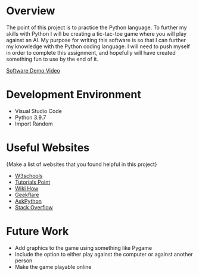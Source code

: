# Overview

The point of this project is to practice the Python language.
To further my skills with Python I will be creating a tic-tac-toe game where you will play against an AI.
My purpose for writing this software is so that I can further my knowledge with the Python coding language. I will need to push myself in order to complete this assignment, and hopefully will have created something fun to use by the end of it.

[Software Demo Video](http://youtube.link.goes.here)

# Development Environment

- Visual Studio Code
- Python 3.9.7
- Import Random

# Useful Websites

{Make a list of websites that you found helpful in this project}

- [W3schools](https://www.w3schools.com/python/)
- [Tutorials Point](https://www.tutorialspoint.com/artificial_intelligence_with_python/artificial_intelligence_with_python_quick_guide.htm)
- [Wiki How](https://www.wikihow.com/Win-at-Tic-Tac-Toe)
- [Geekflare](https://geekflare.com/tic-tac-toe-python-code/)
- [AskPython](https://www.askpython.com/python/examples/tic-tac-toe-using-python)
- [Stack Overflow](https://stackoverflow.com/questions/61346600/whats-wrong-with-this-tic-tac-toe-python-game)

# Future Work

- Add graphics to the game using something like Pygame
- Include the option to either play against the computer or against another person
- Make the game playable online
